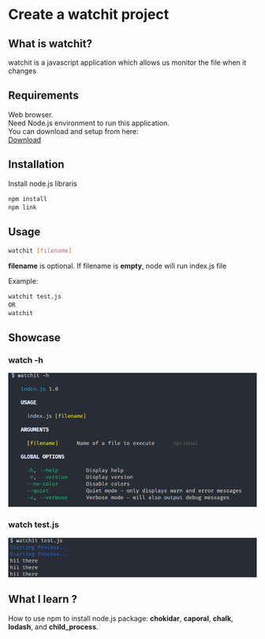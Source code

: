 # Create a watchit project

## What is watchit?
watchit is a javascript application which allows us monitor the file when it changes

## Requirements
Web browser.  
Need Node.js environment to run this application.  
You can download and setup from here:   
[Download](https://nodejs.org/en/)  

## Installation
Install node.js libraris
```bash
npm install
npm link
```

## Usage
```bash
watchit [filename]
```
**filename** is optional. If filename is **empty**, node will run index.js file

Example:
```bash
watchit test.js
OR
watchit 
```
## Showcase
### watch -h
![watch -h](/assets/images/help.png)

### watch test.js
![watch test.js](/assets/images/watchit.png)

## What I learn ?
How to use npm to install node.js package: **chokidar**, **caporal**, **chalk**, **lodash**, and **child_process**.  